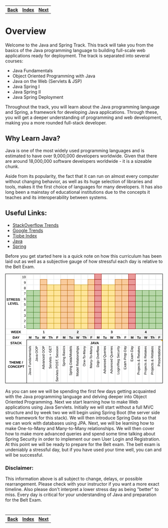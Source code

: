 <table width="100%">
<tr>
    <th><a href="../Index.md">Back</a></th>
    <th><a href="../Index.md">Index</a></th>
    <th><a href="./002_Set_Up.md">Next</a></th>
</tr>
</table>

# 

# Overview

Welcome to the Java and Spring Track. This track will take you from the basics of the Java programming language to building full-scale web applications ready for deployment. The track is separated into several courses:

- Java Fundamentals
- Object Oriented Programming with Java
- Java on the Web (Servlets & JSP)
- Java Spring I
- Java Spring II
- Java Spring Deployment

Throughout the track, you will learn about the Java programming language and Spring, a framework for developing Java applications. Through these, you will get a deeper understanding of programming and web development, making you a more rounded full-stack developer.

## **Why Learn Java?**

Java is one of the most widely used programming languages and is estimated to have over 9,000,000 developers worldwide. Given that there are around 18,000,000 software developers worldwide - it is a sizeable chunk.

Aside from its popularity, the fact that it can run on almost every computer without changing behavior, as well as its huge selection of libraries and tools, makes it the first choice of languages for many developers. It has also long been a mainstay of educational institutions due to the concepts it teaches and its interoperability between systems.

## **Useful Links:**

- [StackOverflow Trends](https://insights.stackoverflow.com/trends?tags=java%2Cpython%2Cc%23%2Cjavascript%2Cruby%2Cswift)
- [Google Trends](https://trends.google.com/trends/explore?q=%2Fm%2F07sbkfb,%2Fm%2F06ff5,Python,%2Fm%2F02p97,%2Fm%2F010sd4y3)
- [Tiobe Index](https://www.tiobe.com/tiobe-index/)
- [Java](http://docs.oracle.com/javase/8/)
- [Spring](https://spring.io/)

Before you get started here is a quick note on how this curriculum has been laid out as well as a subjective gauge of how stressful each day is relative to the Belt Exam.

<img src="../000_img/java-stress-curves.png">

As you can see we will be spending the first few days getting acquainted with the Java programming language and delving deeper into Object Oriented Programming. Next we start learning how to make Web applications using Java Servlets. Initially we will start without a full MVC structure and by week two we will begin using Spring Boot (the server side web framework for this stack). We will then introduce Spring Data so that we can work with databases using JPA. Next, we will be learning how to make One-to-Many and Many-to-Many relationships. We will then cover how to make more advanced queries and spend some time talking about Spring Security in order to implement our own User Login and Registration. At this point we will be ready to prepare for the Belt exam. The belt exam is undeniably a stressful day, but if you have used your time well, you can and will be successful.

### **Disclaimer:**

This information above is all subject to change, delays, or possible rearrangement. Please check with your instructor if you want a more exact timeline. Also please don't interpret a lower stress day as being "better" to miss. Every day is critical for your understanding of Java and preparation for the Belt Exam.

# 

<table width="100%">
<tr>
    <th><a href="../Index.md">Back</a></th>
    <th><a href="../Index.md">Index</a></th>
    <th><a href="./002_Set_Up.md">Next</a></th>
</tr>
</table>